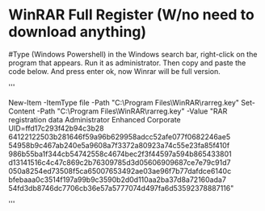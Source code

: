 # WinRAR Full Register (W/no need to download anything)

#Type (Windows Powershell) in the Windows search bar, right-click on the program that appears. Run it as administrator. Then copy and paste the code below. And press enter ok, now Winrar will be full version.

'''


New-Item -ItemType file -Path "C:\Program Files\WinRAR\rarreg.key"
Set-Content -Path "C:\Program Files\WinRAR\rarreg.key" -Value "RAR registration data
Administrator
Enhanced Corporate
UID=ffd17c293f42b94c3b28
64122122503b281646f59a96b629958adcc52afe077f0682246ae5
54958b9c467ab240e5a9608a7f3372a80923a74c55e23fa85f410f
986b55ba1f344cb54742558c4674bec2f3f44597a594b865433801
d13141516c4c47c869c2b76309785d3d05606909687ce7e79c91d7
050a8254ed73508f5ca65007653492ae03ae96f7b77dafdce6140c
bfebaaa0c3514f197a99b9c3590b2d0d110aa2ba37d8a72160ada7
54fd3db8746dc7706cb36e57a5777074d497fa6d53592378887116"

'''
